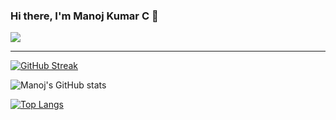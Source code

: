 ### Hi there, I'm Manoj Kumar C 👋

![](https://komarev.com/ghpvc/?username=Manojkc15)

<hr>

[![GitHub Streak](https://github-readme-streak-stats.herokuapp.com/?user=Manojkc15&theme=radical)](https://git.io/streak-stats)

![Manoj's GitHub stats](https://github-readme-stats.vercel.app/api?username=Manojkc15&show_icons=true&theme=radical)

[![Top Langs](https://github-readme-stats.vercel.app/api/top-langs/?username=Manojkc15&layout=compact&theme=radical)](https://github.com/Manojkc15/github-readme-stats)


